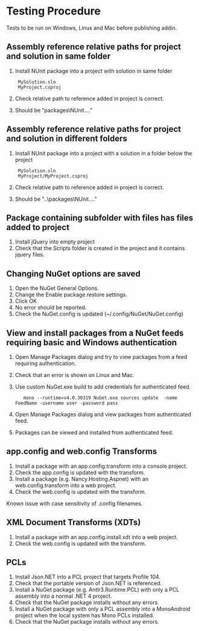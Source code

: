 # Testing Procedure

Tests to be run on Windows, Linux and Mac before publishing addin.

## Assembly reference relative paths for project and solution in same folder

1. Install NUnit package into a project with solution in same folder
 
        MySolution.sln
        MyProject.csproj

2. Check relative path to reference added in project is correct.
3. Should be "packages\NUnit...."

## Assembly reference relative paths for project and solution in different folders

1. Install NUnit package into a project with a solution in a folder below the project

        MySolution.sln 
        MyProject/MyProject.csproj

2. Check relative path to reference added in project is correct.
3. Should be "..\packages\NUnit...."

## Package containing subfolder with files has files added to project 

1. Install jQuery into empty project
2. Check that the Scripts folder is created in the project and it contains jquery files.

## Changing NuGet options are saved

1. Open the NuGet General Options.
2. Change the Enable package restore settings.
3. Click OK
4. No error should be reported.
5. Check the NuGet.config is updated (~/.config/NuGet/NuGet.config)

## View and install packages from a NuGet feeds requiring basic and Windows authentication

1. Open Manage Packages dialog and try to view packages from a feed requiring authentication.
2. Check that an error is shown on Linux and Mac.
3. Use custom NuGet.exe build to add credentials for authenticated feed.

          mono --runtime=v4.0.30319 NuGet.exe sources update  -name FeedName -username user -password pass

4. Open Manage Packages dialog and view packages from authenticated feed.
5. Packages can be viewed and installed from authenticated feed.

## app.config and web.config Transforms

1. Install a package with an app.config.transform into a console project.
2. Check the app.config is updated with the transform.
3. Install a package (e.g. Nancy.Hosting.Aspnet) with an web.config.transform into a web project.
4. Check the web.config is updated with the transform.

Known issue with case sensitivity of .config filenames.

## XML Document Transforms (XDTs)

1. Install a package with an app.config.install.xdt into a web project.
3. Check the web.config is updated with the transform.

## PCLs

1. Install Json.NET into a PCL project that targets Profile 104.
2. Check that the portable version of Json.NET is referenced.
3. Install a NuGet package (e.g. Antlr3.Runtime.PCL) with only a PCL assembly into a normal .NET 4 project.
4. Check that the NuGet package installs without any errors.
5. Install a NuGet package with only a PCL assembly into a MonoAndroid project when the local system has Mono PCLs installed.
6. Check that the NuGet package installs without any errors.
